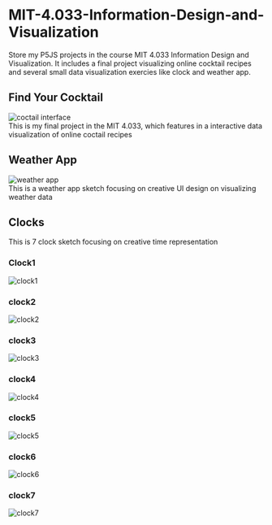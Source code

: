 # MIT-4.033-Information-Design-and-Visualization
Store my P5JS projects in the course MIT 4.033 Information Design and Visualization.
It includes a final project visualizing online cocktail recipes and several small data visualization exercies like clock and weather app.

## Find Your Cocktail  
![coctail interface](https://github.com/shuhanmomo/MIT-4.033-Information-Design-and-Visualization/blob/6c7466b1973c4472be5fd8467e21b0c18f437153/img/cocktail.jpg)  
This is my final project in the MIT 4.033, which features in a interactive data visualization of online coctail recipes  
  
## Weather App
![weather app](https://github.com/shuhanmomo/MIT-4.033-Information-Design-and-Visualization/blob/2287e33500e039e66ca15f5cadb93e694e69e3a5/img/weather.JPG)  
This is a weather app sketch focusing on creative UI design on visualizing weather data  
  
## Clocks
This is 7 clock sketch focusing on creative time  representation  
### Clock1
![clock1](https://github.com/shuhanmomo/MIT-4.033-Information-Design-and-Visualization/blob/ee5c4fa69c0db49288476c5df5b86a9e9dffd07a/img/clock1.gif)
### clock2
![clock2](https://github.com/shuhanmomo/MIT-4.033-Information-Design-and-Visualization/blob/dcdae463c4e7546dd7676fe5909bae1fac39668b/img/clock2.gif)
### clock3
![clock3](https://github.com/shuhanmomo/MIT-4.033-Information-Design-and-Visualization/blob/dcdae463c4e7546dd7676fe5909bae1fac39668b/img/clock3.gif)
### clock4
![clock4](https://github.com/shuhanmomo/MIT-4.033-Information-Design-and-Visualization/blob/dcdae463c4e7546dd7676fe5909bae1fac39668b/img/clock4.gif)
### clock5
![clock5](https://github.com/shuhanmomo/MIT-4.033-Information-Design-and-Visualization/blob/dcdae463c4e7546dd7676fe5909bae1fac39668b/img/clock5.gif)
### clock6
![clock6](https://github.com/shuhanmomo/MIT-4.033-Information-Design-and-Visualization/blob/dcdae463c4e7546dd7676fe5909bae1fac39668b/img/clock6.gif)
### clock7
![clock7](https://github.com/shuhanmomo/MIT-4.033-Information-Design-and-Visualization/blob/dcdae463c4e7546dd7676fe5909bae1fac39668b/img/clock7.gif)
